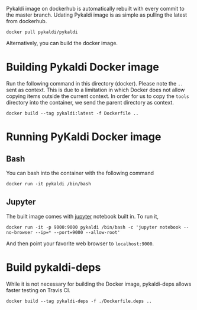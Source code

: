 
Pykaldi image on dockerhub is automatically rebuilt with every commit to the master branch. Udating Pykaldi image is as simple as pulling the latest from dockerhub.

```
docker pull pykaldi/pykaldi
```

Alternatively, you can build the docker image.

# Building Pykaldi Docker image
Run the following command in this directory (docker). Please note the `..` sent as context. This is due to a limitation in which Docker does not allow copying items outside the current context. In order for us to copy the `tools` directory into the container, we send the parent directory as context.

```
docker build --tag pykaldi:latest -f Dockerfile ..
```

# Running PyKaldi Docker image

## Bash
You can bash into the container with the following command

```
docker run -it pykaldi /bin/bash
```

## Jupyter
The built image comes with [jupyter](http://jupyter.org/) notebook built in. To run it,

```
docker run -it -p 9000:9000 pykaldi /bin/bash -c 'jupyter notebook --no-browser --ip=* --port=9000 --allow-root'
```

And then point your favorite web browser to `localhost:9000`.

# Build pykaldi-deps
While it is not necessary for building the Docker image, pykaldi-deps allows faster testing on Travis CI. 

```
docker build --tag pykaldi-deps -f ./Dockerfile.deps ..
```